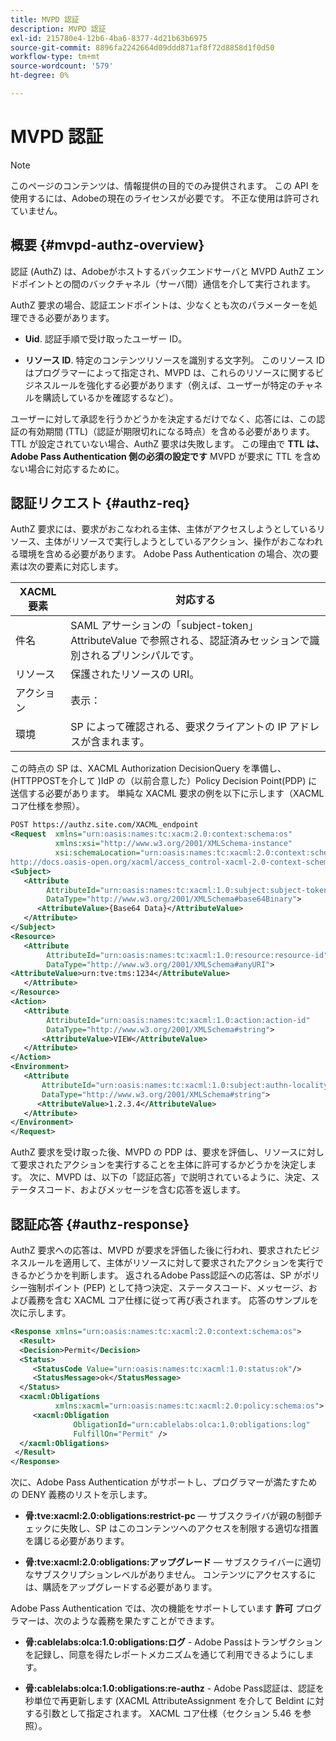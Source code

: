 ```yaml
---
title: MVPD 認証
description: MVPD 認証
exl-id: 215780e4-12b6-4ba6-8377-4d21b63b6975
source-git-commit: 8896fa2242664d09ddd871af8f72d8858d1f0d50
workflow-type: tm+mt
source-wordcount: '579'
ht-degree: 0%

---
```


# MVPD 認証

>[!NOTE]
>
>このページのコンテンツは、情報提供の目的でのみ提供されます。 この API を使用するには、Adobeの現在のライセンスが必要です。 不正な使用は許可されていません。

## 概要 {#mvpd-authz-overview}

認証 (AuthZ) は、Adobeがホストするバックエンドサーバと MVPD AuthZ エンドポイントとの間のバックチャネル（サーバ間）通信を介して実行されます。

AuthZ 要求の場合、認証エンドポイントは、少なくとも次のパラメーターを処理できる必要があります。

* **Uid**. 認証手順で受け取ったユーザー ID。

* **リソース ID**. 特定のコンテンツリソースを識別する文字列。 このリソース ID はプログラマーによって指定され、MVPD は、これらのリソースに関するビジネスルールを強化する必要があります（例えば、ユーザーが特定のチャネルを購読しているかを確認するなど）。

ユーザーに対して承認を行うかどうかを決定するだけでなく、応答には、この認証の有効期間 (TTL)（認証が期限切れになる時点）を含める必要があります。 TTL が設定されていない場合、AuthZ 要求は失敗します。  この理由で **TTL は、Adobe Pass Authentication 側の必須の設定です** MVPD が要求に TTL を含めない場合に対応するために。

## 認証リクエスト {#authz-req}

AuthZ 要求には、要求がおこなわれる主体、主体がアクセスしようとしているリソース、主体がリソースで実行しようとしているアクション、操作がおこなわれる環境を含める必要があります。 Adobe Pass Authentication の場合、次の要素は次の要素に対応します。

| XACML 要素 | 対応する |
|---------------|--------------------------------------------------------------------------------------------------------------------------------|
| 件名 | SAML アサーションの「subject-token」AttributeValue で参照される、認証済みセッションで識別されるプリンシパルです。 |
| リソース | 保護されたリソースの URI。 |
| アクション | 表示： |
| 環境 | SP によって確認される、要求クライアントの IP アドレスが含まれます。 |



この時点の SP は、XACML Authorization DecisionQuery を準備し、(HTTPPOSTを介して )IdP の（以前合意した）Policy Decision Point(PDP) に送信する必要があります。 単純な XACML 要求の例を以下に示します（XACML コア仕様を参照）。

```XML
POST https://authz.site.com/XACML_endpoint
<Request  xmlns="urn:oasis:names:tc:xacm:2.0:context:schema:os"
          xmlns:xsi="http://www.w3.org/2001/XMLSchema-instance"
          xsi:schemaLocation="urn:oasis:names:tc:xacml:2.0:context:schema:os
http://docs.oasis-open.org/xacml/access_control-xacml-2.0-context-schema-os.xsd">
<Subject>
   <Attribute
        AttributeId="urn:oasis:names:tc:xacml:1.0:subject:subject-token"
        DataType="http://www.w3.org/2001/XMLSchema#base64Binary">
      <AttributeValue>{Base64 Data}</AttributeValue>
   </Attribute>
</Subject>
<Resource>
   <Attribute
        AttributeId="urn:oasis:names:tc:xacml:1.0:resource:resource-id"
        DataType="http://www.w3.org/2001/XMLSchema#anyURI">
<AttributeValue>urn:tve:tms:1234</AttributeValue>
   </Attribute>
</Resource>
<Action>
   <Attribute
        AttributeId="urn:oasis:names:tc:xacml:1.0:action:action-id"
        DataType="http://www.w3.org/2001/XMLSchema#string">
       <AttributeValue>VIEW</AttributeValue>
   </Attribute>
</Action>
<Environment>
   <Attribute
       AttributeId="urn:oasis:names:tc:xacml:1.0:subject:authn-locality:ip-address"
       DataType="http://www.w3.org/2001/XMLSchema#string">
      <AttributeValue>1.2.3.4</AttributeValue>
   </Attribute>
</Environment>
</Request>
```


AuthZ 要求を受け取った後、MVPD の PDP は、要求を評価し、リソースに対して要求されたアクションを実行することを主体に許可するかどうかを決定します。 次に、MVPD は、以下の「認証応答」で説明されているように、決定、ステータスコード、およびメッセージを含む応答を返します。

## 認証応答 {#authz-response}

AuthZ 要求への応答は、MVPD が要求を評価した後に行われ、要求されたビジネスルールを適用して、主体がリソースに対して要求されたアクションを実行できるかどうかを判断します。 返されるAdobe Pass認証への応答は、SP がポリシー強制ポイント (PEP) として持つ決定、ステータスコード、メッセージ、および義務を含む XACML コア仕様に従って再び表されます。 応答のサンプルを次に示します。

```XML
<Response xmlns="urn:oasis:names:tc:xacml:2.0:context:schema:os">
  <Result>
  <Decision>Permit</Decision>
  <Status>
     <StatusCode Value="urn:oasis:names:tc:xacml:1.0:status:ok"/>
     <StatusMessage>ok</StatusMessage>
  </Status>
  <xacml:Obligations     
          xmlns:xacml="urn:oasis:names:tc:xacml:2.0:policy:schema:os">
     <xacml:Obligation    
              ObligationId="urn:cablelabs:olca:1.0:obligations:log"
              FulfillOn="Permit" />
  </xacml:Obligations>
 </Result>
</Response>
```

次に、Adobe Pass Authentication がサポートし、プログラマーが満たすための DENY 義務のリストを示します。

* **骨:tve:xacml:2.0:obligations:restrict-pc**  — サブスクライバが親の制御チェックに失敗し、SP はこのコンテンツへのアクセスを制限する適切な措置を講じる必要があります。

* **骨:tve:xacml:2.0:obligations:アップグレード**  — サブスクライバーに適切なサブスクリプションレベルがありません。  コンテンツにアクセスするには、購読をアップグレードする必要があります。

Adobe Pass Authentication では、次の機能をサポートしています **許可** プログラマーは、次のような義務を果たすことができます。

* **骨:cablelabs:olca:1.0:obligations:ログ** - Adobe Passはトランザクションを記録し、同意を得たレポートメカニズムを通じて利用できるようにします。

* **骨:cablelabs:olca:1.0:obligations:re-authz** - Adobe Pass認証は、認証を秒単位で再更新します (XACML AttributeAssignment を介して Beldint に対する引数として指定されます。 XACML コア仕様（セクション 5.46 を参照）。

<!--
>![RelatedInformation]
>* [Preflight Authorization](/help/authentication/preflight-authz.md)
>* [Authentication](/help/authentication/authn-usecase.md)
-->
